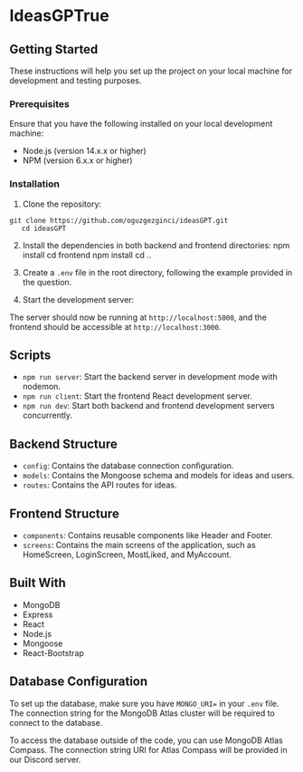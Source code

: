 # IdeasGPTrue

## Getting Started

These instructions will help you set up the project on your local machine for development and testing purposes.

### Prerequisites

Ensure that you have the following installed on your local development machine:

- Node.js (version 14.x.x or higher)
- NPM (version 6.x.x or higher)

### Installation

1. Clone the repository:

```
git clone https://github.com/oguzgezginci/ideasGPT.git
   cd ideasGPT
```

2. Install the dependencies in both backend and frontend directories:
   npm install
   cd frontend
   npm install
   cd ..

3. Create a `.env` file in the root directory, following the example provided in the question.

4. Start the development server:

The server should now be running at `http://localhost:5000`, and the frontend should be accessible at `http://localhost:3000`.

## Scripts

- `npm run server`: Start the backend server in development mode with nodemon.
- `npm run client`: Start the frontend React development server.
- `npm run dev`: Start both backend and frontend development servers concurrently.

## Backend Structure

- `config`: Contains the database connection configuration.
- `models`: Contains the Mongoose schema and models for ideas and users.
- `routes`: Contains the API routes for ideas.

## Frontend Structure

- `components`: Contains reusable components like Header and Footer.
- `screens`: Contains the main screens of the application, such as HomeScreen, LoginScreen, MostLiked, and MyAccount.

## Built With

- MongoDB
- Express
- React
- Node.js
- Mongoose
- React-Bootstrap

## Database Configuration

To set up the database, make sure you have `MONGO_URI=` in your `.env` file. The connection string for the MongoDB Atlas cluster will be required to connect to the database.

To access the database outside of the code, you can use MongoDB Atlas Compass. The connection string URI for Atlas Compass will be provided in our Discord server.
